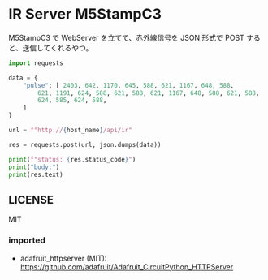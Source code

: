 # IR Server M5StampC3

M5StampC3 で WebServer を立てて、赤外線信号を JSON 形式で POST すると、送信してくれるやつ。

```python
import requests

data = {
    "pulse": [ 2403, 642, 1170, 645, 588, 621, 1167, 648, 588,
        621, 1191, 624, 588, 621, 588, 621, 1167, 648, 588, 621, 588,
        624, 585, 624, 588,
    ]
}

url = f"http://{host_name}/api/ir"

res = requests.post(url, json.dumps(data))

print(f"status: {res.status_code}")
print("body:")
print(res.text)
```

## LICENSE

MIT

### imported

- adafruit_httpserver (MIT): https://github.com/adafruit/Adafruit_CircuitPython_HTTPServer
